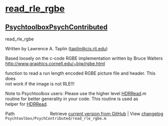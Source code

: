 # [read_rle_rgbe](read_rle_rgbe)
## [Psychtoolbox](Psychtoolbox)[PsychContributed](PsychContributed)

read\_rle\_rgbe  
  
Written by Lawrence A. Taplin (taplin@cis.rit.edu)  
  
Based loosely on the c-code RGBE implementation written by Bruce Walters  
http://www.graphics.cornell.edu/~bjw/rgbe.html  
  
function to read a run length encoded RGBE picture file and header. This does  
not work if the image is not RLE!!!  
  
Note to Psychtoolbox users: Please use the higher level [HDRRead](HDRRead).m  
routine for better generality in your code. This routine is used as  
helper for [HDRRead](HDRRead).  
  




<div class="code_header" style="text-align:right;">
  <span style="float:left;">Path&nbsp;&nbsp;</span> <span class="counter">Retrieve <a href=
  "https://raw.github.com/Psychtoolbox-3/Psychtoolbox-3/beta/Psychtoolbox/PsychContributed/read_rle_rgbe.m">current version from GitHub</a> | View <a href=
  "https://github.com/Psychtoolbox-3/Psychtoolbox-3/commits/beta/Psychtoolbox/PsychContributed/read_rle_rgbe.m">changelog</a></span>
</div>
<div class="code">
  <code>Psychtoolbox/PsychContributed/read_rle_rgbe.m</code>
</div>

